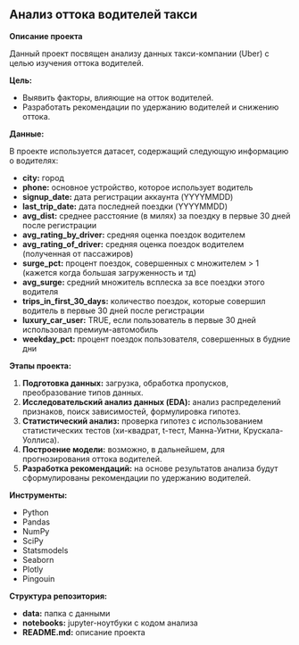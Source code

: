 ## Анализ оттока водителей такси

**Описание проекта**

Данный проект посвящен анализу данных такси-компании (Uber) с целью изучения оттока водителей. 

**Цель:**

* Выявить факторы, влияющие на отток водителей.
* Разработать рекомендации по удержанию водителей и снижению оттока.

**Данные:**

В проекте используется датасет, содержащий следующую информацию о водителях:

* **city:** город
* **phone:** основное устройство, которое использует водитель
* **signup_date:** дата регистрации аккаунта (YYYYMMDD)
* **last_trip_date:** дата последней поездки (YYYYMMDD)
* **avg_dist:** среднее расстояние (в милях) за поездку в первые 30 дней после регистрации
* **avg_rating_by_driver:** средняя оценка поездок водителем
* **avg_rating_of_driver:** средняя оценка поездок водителем (полученная от пассажиров)
* **surge_pct:** процент поездок, совершенных с множителем > 1 (кажется когда большая загруженность и тд)
* **avg_surge:** средний множитель всплеска за все поездки этого водителя
* **trips_in_first_30_days:** количество поездок, которые совершил водитель в первые 30 дней после регистрации
* **luxury_car_user:** TRUE, если пользователь в первые 30 дней использовал премиум-автомобиль
* **weekday_pct:** процент поездок пользователя, совершенных в будние дни

**Этапы проекта:**

1. **Подготовка данных:** загрузка, обработка пропусков, преобразование типов данных.
2. **Исследовательский анализ данных (EDA):** анализ распределений признаков, поиск зависимостей, формулировка гипотез.
3. **Статистический анализ:** проверка гипотез с использованием статистических тестов (хи-квадрат, t-тест, Манна-Уитни, Крускала-Уоллиса).
4. **Построение модели:** возможно, в дальнейшем, для прогнозирования оттока водителей.
5. **Разработка рекомендаций:** на основе результатов анализа будут сформулированы рекомендации по удержанию водителей.

**Инструменты:**

* Python
* Pandas
* NumPy
* SciPy
* Statsmodels
* Seaborn
* Plotly
* Pingouin

**Структура репозитория:**

* **data:** папка с данными
* **notebooks:** jupyter-ноутбуки с кодом анализа
* **README.md:** описание проекта
